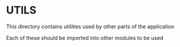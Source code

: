 # UTILS

This directory contains utilities used by other parts of the application

Each of these should be imported into other modules to be used
